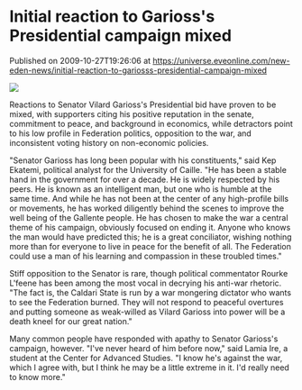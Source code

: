 # Initial reaction to Garioss's Presidential campaign mixed
Published on 2009-10-27T19:26:06 at https://universe.eveonline.com/new-eden-news/initial-reaction-to-gariosss-presidential-campaign-mixed

![](http://www.eve-mercury.net/images/mercurybanner.png)  
  
Reactions to Senator Vilard Garioss's Presidential bid have proven to be mixed, with supporters citing his positive reputation in the senate, commitment to peace, and background in economics, while detractors point to his low profile in Federation politics, opposition to the war, and inconsistent voting history on non-economic policies.  
  
"Senator Garioss has long been popular with his constituents," said Kep Ekatemi, political analyst for the University of Caille. "He has been a stable hand in the government for over a decade. He is widely respected by his peers. He is known as an intelligent man, but one who is humble at the same time. And while he has not been at the center of any high-profile bills or movements, he has worked diligently behind the scenes to improve the well being of the Gallente people. He has chosen to make the war a central theme of his campaign, obviously focused on ending it. Anyone who knows the man would have predicted this; he is a great conciliator, wishing nothing more than for everyone to live in peace for the benefit of all. The Federation could use a man of his learning and compassion in these troubled times."  
  
Stiff opposition to the Senator is rare, though political commentator Rourke L'feene has been among the most vocal in decrying his anti-war rhetoric. "The fact is, the Caldari State is run by a war mongering dictator who wants to see the Federation burned. They will not respond to peaceful overtures and putting someone as weak-willed as Vilard Garioss into power will be a death kneel for our great nation."  
  
Many common people have responded with apathy to Senator Garioss's campaign, however. "I've never heard of him before now," said Lamia Ire, a student at the Center for Advanced Studies. "I know he's against the war, which I agree with, but I think he may be a little extreme in it. I'd really need to know more."

